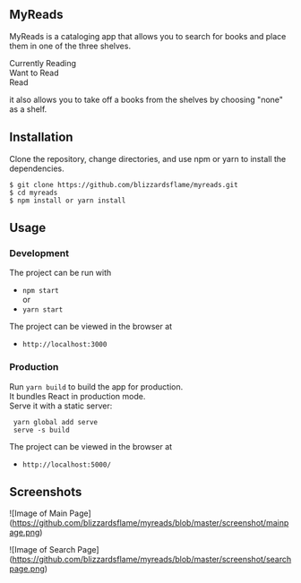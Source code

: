 ## MyReads

MyReads is a cataloging app that allows you to search for books and place them in one of the three shelves.

Currently Reading <br />
Want to Read <br />
Read <br />

it also allows you to take off a books from the shelves by choosing "none" as a shelf.

## Installation

Clone the repository, change directories, and use npm or yarn to install the dependencies.

```
$ git clone https://github.com/blizzardsflame/myreads.git
$ cd myreads
$ npm install or yarn install
```
## Usage

### Development

The project can be run with

* `npm start` <br />
or
* `yarn start`

The project can be viewed in the browser at

* `http://localhost:3000`

### Production
Run `yarn build` to build the app for production.<br />
It bundles React in production mode.<br />
Serve it with a static server:<br />
```
 yarn global add serve
 serve -s build
```

The project can be viewed in the browser at

* `http://localhost:5000/`

## Screenshots

![Image of Main Page]
(https://github.com/blizzardsflame/myreads/blob/master/screenshot/mainpage.png)

![Image of Search Page]
(https://github.com/blizzardsflame/myreads/blob/master/screenshot/searchpage.png)
